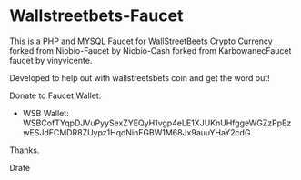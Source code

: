 # Wallstreetbets-Faucet
This is a PHP and MYSQL Faucet for WallStreetBeets Crypto Currency forked from Niobio-Faucet by Niobio-Cash forked from KarbowanecFaucet faucet by vinyvicente.


Developed to help out with wallstreetsbets coin and get the word out!

Donate to Faucet Wallet:

* WSB Wallet: WSBCofTYqpDJVuPyySexZYEQyH1vgp4eLE1XJUKnUHfggeWGZzPpEzwESJdFCMDR8ZUypz1HqdNinFGBW1M68Jx9auuYHaY2cdG

Thanks.

Drate
